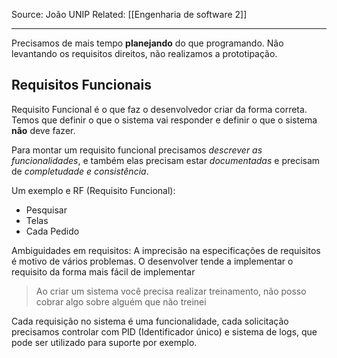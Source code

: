 Source: João UNIP
Related: [[Engenharia de software 2]]

---

Precisamos de mais tempo **planejando** do que programando. Não levantando os requisitos direitos, não realizamos a prototipação.

## Requisitos Funcionais

Requisito Funcional é o que faz o desenvolvedor criar da forma correta.
Temos que definir o que o sistema vai responder e definir o que o sistema **não** deve fazer.

Para montar um requisito funcional precisamos *descrever as funcionalidades*, e também elas precisam estar *documentadas* e precisam de *completudade e consistência*.

Um exemplo e RF (Requisito Funcional):
- Pesquisar
- Telas
- Cada Pedido

Ambiguidades em requisitos:
A imprecisão na especificações de requisitos é motivo de vários problemas. O desenvolver tende a implementar o requisito da forma mais fácil de implementar

> Ao criar um sistema você precisa realizar treinamento, não posso cobrar algo sobre alguém que não treinei

Cada requisição no sistema é uma funcionalidade, cada solicitação precisamos controlar com PID (Identificador único) e sistema de logs, que pode ser utilizado para suporte por exemplo.

